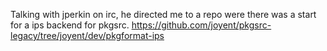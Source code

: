 Talking with jperkin on irc, he directed me to a repo 
were there was a start for a ips backend for pkgsrc.
https://github.com/joyent/pkgsrc-legacy/tree/joyent/dev/pkgformat-ips

